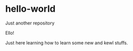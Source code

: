 # hello-world
Just another repository

Ello!

Just here learning how to learn some new and kewl stuffs. 
